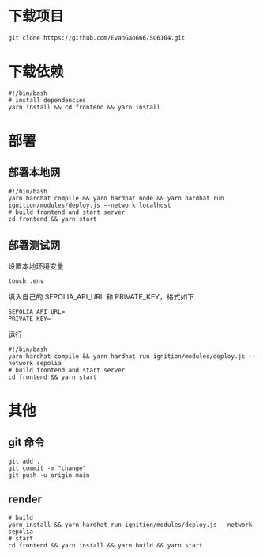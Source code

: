 # 下载项目

```shell
git clone https://github.com/EvanGao666/SC6104.git
```

# 下载依赖

```shell
#!/bin/bash
# install dependencies
yarn install && cd frontend && yarn install
```

# 部署

## 部署本地网

```shell
#!/bin/bash
yarn hardhat compile && yarn hardhat node && yarn hardhat run ignition/modules/deploy.js --network localhost
# build frontend and start server
cd frontend && yarn start
```

## 部署测试网

设置本地环境变量

```shell
touch .env
```

填入自己的 SEPOLIA_API_URL 和 PRIVATE_KEY，格式如下

```
SEPOLIA_API_URL=
PRIVATE_KEY=
```

运行

```shell
#!/bin/bash
yarn hardhat compile && yarn hardhat run ignition/modules/deploy.js --network sepolia
# build frontend and start server
cd frontend && yarn start
```

# 其他

## git 命令

```shell
git add .
git commit -m "change"
git push -u origin main
```

## render

```
# build
yarn install && yarn hardhat run ignition/modules/deploy.js --network sepolia
# start
cd frontend && yarn install && yarn build && yarn start
```
